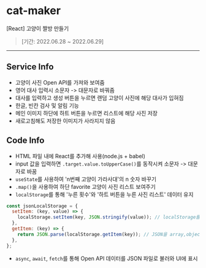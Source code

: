 # cat-maker
[React] 고양이 짤방 만들기
> [기간: 2022.06.28 ~ 2022.06.29]
>
>

***
## Service Info
* 고양이 사진 Open API를 가져와 보여줌
* 영어 대사 입력시 소문자 -> 대문자로 바꿔줌
* 대사를 입력하고 생성 버튼을 누르면 랜덤 고양이 사진에 해당 대사가 입혀짐
* 한글, 빈칸 검사 및 알림 기능
* 메인 이미지 하단에 하트 버튼을 누르면 리스트에 해당 사진 저장
* 새로고침해도 저장한 이미지가 사라지지 않음

## Code Info
* HTML 파일 내에 React를 추가해 사용(node.js + babel)
* input 값을 입력하면 `.target.value.toUpperCase()`를 동작시켜 소문자 -> 대문자로 바꿈
* `useState`를 사용하여 'n번째 고양이 가라사대'의 n 숫자 바꾸기
* `.map()`을 사용하여 하단 favorite 고양이 사진 리스트 보여주기
* `localStorage`를 통해 '누른 횟수'와 '하트 버튼을 누른 사진 리스트' 데이터 유지

```javascript
const jsonLocalStorage = {
  setItem: (key, value) => {
    localStorage.setItem(key, JSON.stringify(value)); // localStorage를 array, object 저장하기 위해 JSON으로 바꾸기(문자취급)
  },
  getItem: (key) => {
    return JSON.parse(localStorage.getItem(key)); // JSON을 array,object로 변환
  },
};
```
* `async`, `await`, `fetch`를 통해 Open API 데이터를 JSON 파일로 불러와 UI에 표시
